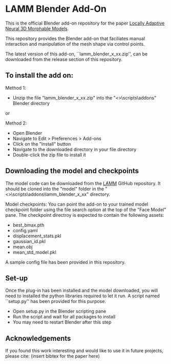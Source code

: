 LAMM Blender Add-On
===================

This is the official Blender add-on repository for the paper [Locally Adaptive Neural 3D Morphable Models](https://arxiv.org/pdf/2401.02937.pdf).

This repository provides the Blender add-on that faciliates manual interaction and manipulation of the mesh shape via control points.

The latest version of this add-on, ``lamm_blender_x_xx.zip'', can be downloaded from the release section of this repository.

To install the add on:
----------------------
Method 1:
- Unzip the file "lamm_blender_x_xx.zip" into the "<>\scripts\addons" Blender directory

or

Method 2:
- Open Blender
- Navigate to Edit > Preferences > Add-ons
- Click on the "Install" button
- Navigate to the downloaded directory in your file directory
- Double-click the zip file to install it

Downloading the model and checkpoints
-------------------------------------
The model code can be downloaded from the [LAMM](https://github.com/michaeltrs/LAMM) GitHub repository. It should be cloned into the "model" folder in the "<>\scripts\addons\lamm_blender_x_xx" directory.


Model checkpoints:
You can point the add-on to your trained model checkpoint folder using the file search option at the top of the "Face Model" pane.
The checkpoint directroy is expected to contain the following assets:
- best_bmax.pth
- config.yaml
- displacement_stats.pkl
- gaussian_id.pkl
- mean.obj
- mean_std_model.pkl

A sample config file has been provided in this repository.



Set-up
------
Once the plug-in has been installed and the model downloaded, you will need to installed the python libraries required to let it run. A script named ``setup.py'' has been provided for this purpose.

- Open setup.py in the Blender scripting pane
- Run the script and wait for all packages to install
- You may need to restart Blender after this step


Acknowledgements
----------------
If you found this work interesting and would like to use it in future projects, please cite:
(insert bibtex for the paper here)

